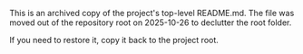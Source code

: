 <!-- archived copy of root README.md -->

This is an archived copy of the project's top-level README.md. The file was moved out of the repository root on 2025-10-26 to declutter the root folder.

If you need to restore it, copy it back to the project root.
